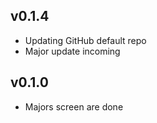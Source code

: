 ## v0.1.4
- Updating GitHub default repo
- Major update incoming 

## v0.1.0
- Majors screen are done
